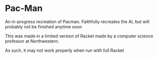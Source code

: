 # Pac-Man
 An in-progress recreation of Pacman. Faithfully recreates the AI, but will probably not be finished anytime soon

This was made in a limited version of Racket made by a computer science professor at Northwestern.

As such, it may not work properly when run with full Racket
